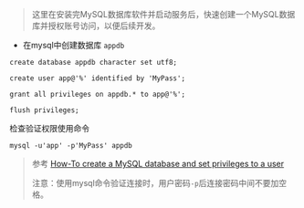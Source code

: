 > 这里在安装完MySQL数据库软件并启动服务后，快速创建一个MySQL数据库并授权账号访问，以便后续开发。

* 在mysql中创建数据库 `appdb`

```
create database appdb character set utf8;

create user app@'%' identified by 'MyPass';

grant all privileges on appdb.* to app@'%';

flush privileges;
```

检查验证权限使用命令

```
mysql -u'app' -p'MyPass' appdb
```

> 参考 [How-To create a MySQL database and set privileges to a user](https://www.debuntu.org/how-to-create-a-mysql-database-and-set-privileges-to-a-user/)
>
> 注意：使用mysql命令验证连接时，用户密码`-p`后连接密码中间不要加空格。
